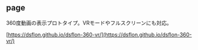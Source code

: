 ## page
360度動画の表示プロトタイプ。VRモードやフルスクリーンにも対応。

[https://dsflon.github.io/dsflon-360-vr/](https://dsflon.github.io/dsflon-360-vr/)
